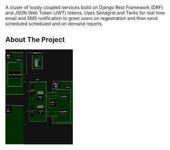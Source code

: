 A cluser of lously coupled services build on Django Rest Framework (DRF) and JSON Web Token (JWT) tokens.
Uses Sendgrid and Twilio for real time email and SMS notification to greet users on regestration and then
send scheduled scheduled and on demand reports.


<!-- ABOUT THE PROJECT -->
## About The Project

<a href="https://github.com/argho1/User_Monitor/blob/main/Notification_N_RrportGeneration_Digram.png">
  <img src="Notification_N_RrportGeneration_Digram.png" alt="" width="210" height="297">
</a>
